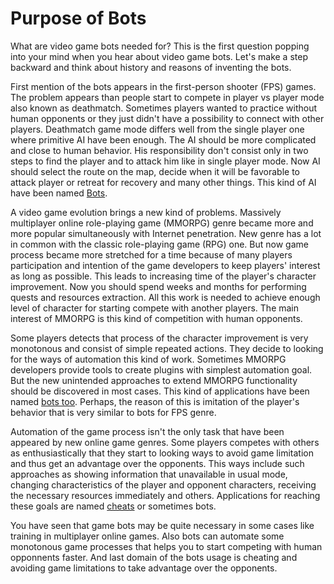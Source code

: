# Purpose of Bots

What are video game bots needed for? This is the first question popping into your mind when you hear about video game bots. Let's make a step backward and think about history and reasons of inventing the bots. 

First mention of the bots appears in the first-person shooter (FPS) games. The problem appears than people start to compete in player vs player mode also known as deathmatch. Sometimes players wanted to practice without human opponents or they just didn't have a possibility to connect with other players. Deathmatch game mode differs well from the single player one where primitive AI have been enough. The AI should be more complicated and close to human behavior. His responsibility don't consist only in two steps to find the player and to attack him like in single player mode. Now AI should select the route on the map, decide when it will be favorable to attack player or retreat for recovery and many other things. This kind of AI have been named [Bots](https://en.wikipedia.org/wiki/Video_game_bot).

A video game evolution brings a new kind of problems. Massively multiplayer online role-playing game (MMORPG) genre became more and more popular simultaneously with Internet penetration. New genre has a lot in common with the classic role-playing game (RPG) one. But now game process became more stretched for a time because of many players participation and intention of the game developers to keep players' interest as long as possible. This leads to increasing time of the player's character improvement. Now you should spend weeks and months for performing quests and resources extraction. All this work is needed to achieve enough level of character for starting compete with another players. The main interest of MMORPG is this kind of competition with human opponents.

Some players detects that process of the character improvement is very monotonous and consist of simple repeated actions. They decide to looking for the ways of automation this kind of work. Sometimes MMORPG developers provide tools to create plugins with simplest automation goal. But the new unintended approaches to extend MMORPG functionality should be discovered in most cases. This kind of applications have been named [bots too](https://en.wikipedia.org/wiki/MMORPG_bots). Perhaps, the reason of this is imitation of the player's behavior that is very similar to bots for FPS genre.

Automation of the game process isn't the only task that have been appeared by new online game genres. Some players competes with others as enthusiastically that they start to looking ways to avoid game limitation and thus get an advantage over the opponents. This ways include such approaches as showing information that unavailable in usual mode, changing characteristics of the player and opponent characters, receiving the necessary resources immediately and others. Applications for reaching these goals are named [cheats](https://en.wikipedia.org/wiki/Cheating_in_online_games) or sometimes bots.

You have seen that game bots may be quite necessary in some cases like training in multiplayer online games. Also bots can automate some monotonous game processes that helps you to start competing with human opponnents faster. And last domain of the bots usage is cheating and avoiding game limitations to take advantage over the opponents.
